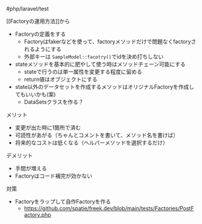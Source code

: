 #php/laravel/test 

[[Factoryの運用方法]]から

- Factoryの定義をする
	- Factoryはfakerなどを使って、factoryメソッドだけで問題なくfactoryされるようにする
	- 外部キーは `SampleModel::facotry()`でidを決め打ちしない
- stateメソッドを基本的に肥やして使う時はメソッドチェーン可能にする
	- stateで行うのは単一属性を変更する程度に留める
	- return値はオブジェクトにする
- state以外のデータセットを作成するメソッドはオリジナルFactoryを作成してもいいかも(案)
	- DataSetsクラスを作る？

メリット
- 変更が出た時に1箇所で済む
- 可読性があがる（ちゃんとコメントを書いて、メソッド名を書けば）
- 将来的なコストは低くなる（ヘルパーメソッドを選択するだけ）

デメリット
- 手間が増える
- Factoryはコード補完が効かない

対策
- Factoryをラップして自作Factoryを作る
	- https://github.com/spatie/freek.dev/blob/main/tests/Factories/PostFactory.php
